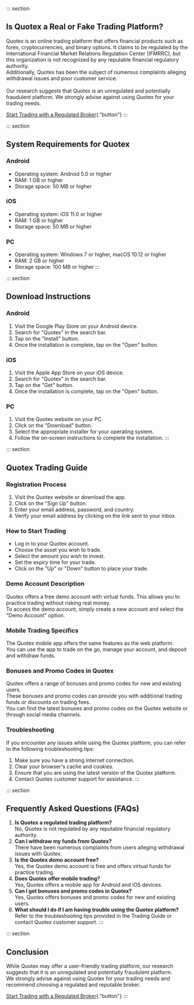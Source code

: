 ::: section
## Is Quotex a Real or Fake Trading Platform?

Quotex is an online trading platform that offers financial products such
as forex, cryptocurrencies, and binary options. It claims to be
regulated by the International Financial Market Relations Regulation
Center (IFMRRC), but this organization is not recognized by any
reputable financial regulatory authority.\
Additionally, Quotex has been the subject of numerous complaints
alleging withdrawal issues and poor customer service.\
\
Our research suggests that Quotex is an unregulated and potentially
fraudulent platform. We strongly advise against using Quotex for your
trading needs.

[Start Trading with a Regulated
Broker](\%22https://traff.sbs/quotexonelink\%22){."button"}
:::

::: section
## System Requirements for Quotex

### Android

-   Operating system: Android 5.0 or higher
-   RAM: 1 GB or higher
-   Storage space: 50 MB or higher

### iOS

-   Operating system: iOS 11.0 or higher
-   RAM: 1 GB or higher
-   Storage space: 50 MB or higher

### PC

-   Operating system: Windows 7 or higher, macOS 10.12 or higher
-   RAM: 2 GB or higher
-   Storage space: 100 MB or higher
:::

::: section
## Download Instructions

### Android

1.  Visit the Google Play Store on your Android device.
2.  Search for "Quotex" in the search bar.
3.  Tap on the "Install" button.
4.  Once the installation is complete, tap on the "Open" button.

### iOS

1.  Visit the Apple App Store on your iOS device.
2.  Search for "Quotex" in the search bar.
3.  Tap on the "Get" button.
4.  Once the installation is complete, tap on the "Open" button.

### PC

1.  Visit the Quotex website on your PC.
2.  Click on the "Download" button.
3.  Select the appropriate installer for your operating system.
4.  Follow the on-screen instructions to complete the installation.
:::

::: section
## Quotex Trading Guide

### Registration Process

1.  Visit the Quotex website or download the app.
2.  Click on the "Sign Up" button.
3.  Enter your email address, password, and country.
4.  Verify your email address by clicking on the link sent to your
    inbox.

### How to Start Trading

-   Log in to your Quotex account.
-   Choose the asset you wish to trade.
-   Select the amount you wish to invest.
-   Set the expiry time for your trade.
-   Click on the "Up" or "Down" button to place your trade.

### Demo Account Description

Quotex offers a free demo account with virtual funds. This allows you to
practice trading without risking real money.\
To access the demo account, simply create a new account and select the
"Demo Account" option.

### Mobile Trading Specifics

The Quotex mobile app offers the same features as the web platform.\
You can use the app to trade on the go, manage your account, and deposit
and withdraw funds.

### Bonuses and Promo Codes in Quotex

Quotex offers a range of bonuses and promo codes for new and existing
users.\
These bonuses and promo codes can provide you with additional trading
funds or discounts on trading fees.\
You can find the latest bonuses and promo codes on the Quotex website or
through social media channels.

### Troubleshooting

If you encounter any issues while using the Quotex platform, you can
refer to the following troubleshooting tips:

1.  Make sure you have a strong internet connection.
2.  Clear your browser\'s cache and cookies.
3.  Ensure that you are using the latest version of the Quotex platform.
4.  Contact Quotex customer support for assistance.
:::

::: section
## Frequently Asked Questions (FAQs)

1.  **Is Quotex a regulated trading platform?**\
    No, Quotex is not regulated by any reputable financial regulatory
    authority.
2.  **Can I withdraw my funds from Quotex?**\
    There have been numerous complaints from users alleging withdrawal
    issues with Quotex.
3.  **Is the Quotex demo account free?**\
    Yes, the Quotex demo account is free and offers virtual funds for
    practice trading.
4.  **Does Quotex offer mobile trading?**\
    Yes, Quotex offers a mobile app for Android and iOS devices.
5.  **Can I get bonuses and promo codes in Quotex?**\
    Yes, Quotex offers bonuses and promo codes for new and existing
    users.
6.  **What should I do if I am having trouble using the Quotex
    platform?**\
    Refer to the troubleshooting tips provided in the Trading Guide or
    contact Quotex customer support.
:::

::: section
## Conclusion

While Quotex may offer a user-friendly trading platform, our research
suggests that it is an unregulated and potentially fraudulent platform.\
We strongly advise against using Quotex for your trading needs and
recommend choosing a regulated and reputable broker.

[Start Trading with a Regulated
Broker](\%22https://traff.sbs/quotexonelink\%22){."button"}
:::

